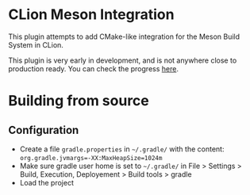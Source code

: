 # CLion Meson Integration
This plugin attempts to add CMake-like integration for the Meson Build
System in CLion.

This plugin is very early in development, and is not anywhere close to
production ready. You can check the progress
[here](https://github.com/NonNullDinu/CLionMesonIntegration/projects/1).

# Building from source
## Configuration
* Create a file `gradle.properties` in `~/.gradle/` with the content: `org.gradle.jvmargs=-XX:MaxHeapSize=1024m`
* Make sure gradle user home is set to `~/.gradle/` in File > Settings > Build, Execution, Deployement > Build tools > gradle
* Load the project